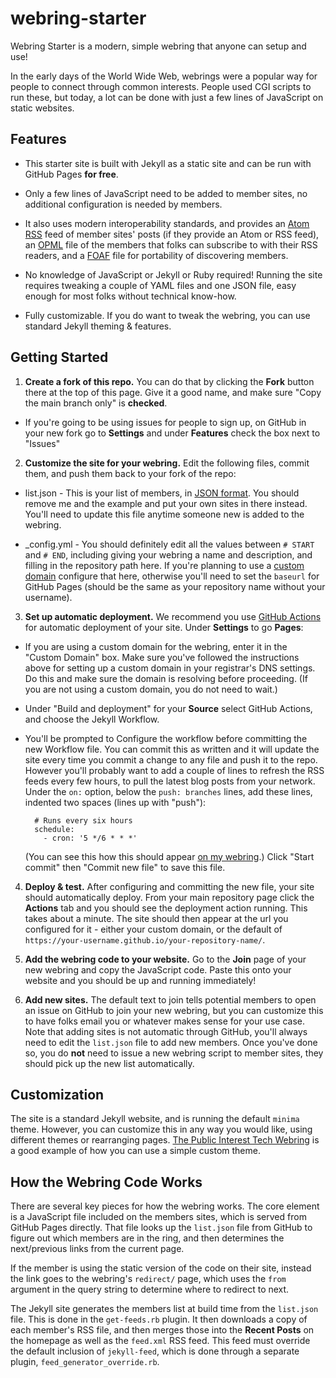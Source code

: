 # webring-starter

Webring Starter is a modern, simple webring that anyone can setup and use!

In the early days of the World Wide Web, webrings were a popular way for people to connect through common interests. People used CGI scripts to run these, but today, a lot can be done with just a few lines of JavaScript on static websites.

## Features

* This starter site is built with Jekyll as a static site and can be run with GitHub Pages **for free**.

* Only a few lines of JavaScript need to be added to member sites, no additional configuration is needed by members.

* It also uses modern interoperability standards, and provides an [Atom RSS](https://validator.w3.org/feed/docs/atom.html) feed of member sites' posts (if they provide an Atom or RSS feed), an [OPML](http://opml.org/) file of the members that folks can subscribe to with their RSS readers, and a [FOAF](http://xmlns.com/foaf/0.1/) file for portability of discovering members.

* No knowledge of JavaScript or Jekyll or Ruby required! Running the site requires tweaking a couple of YAML files and one JSON file, easy enough for most folks without technical know-how.

* Fully customizable. If you do want to tweak the webring, you can use standard Jekyll theming & features.

## Getting Started

1. **Create a fork of this repo.** You can do that by clicking the **Fork** button there at the top of this page. Give it a good name, and make sure "Copy the main branch only" is **checked**.

  * If you're going to be using issues for people to sign up, on GitHub in your new fork go to **Settings** and under **Features** check the box next to "Issues"

2. **Customize the site for your webring.** Edit the following files, commit them, and push them back to your fork of the repo:

  * list.json - This is your list of members, in [JSON format](https://www.json.org/json-en.html). You should remove me and the example and put your own sites in there instead. You'll need to update this file anytime someone new is added to the webring.

  * \_config.yml - You should definitely edit all the values between `# START` and `# END`, including giving your webring a name and description, and filling in the repository path here. If you're planning to use a [custom domain](https://docs.github.com/en/pages/configuring-a-custom-domain-for-your-github-pages-site) configure that here, otherwise you'll need to set the `baseurl` for GitHub Pages (should be the same as your repository name without your username).

3. **Set up automatic deployment.** We recommend you use [GitHub Actions](https://docs.github.com/en/actions) for automatic deployment of your site. Under **Settings** to go **Pages**:

  * If you are using a custom domain for the webring, enter it in the "Custom Domain" box. Make sure you've followed the instructions above for setting up a custom domain in your registrar's DNS settings. Do this and make sure the domain is resolving before proceeding. (If you are not using a custom domain, you do not need to wait.)

  * Under "Build and deployment" for your **Source** select GitHub Actions, and choose the Jekyll Workflow.

  * You'll be prompted to Configure the workflow before committing the new Workflow file. You can commit this as written and it will update the site every time you commit a change to any file and push it to the repo. However you'll probably want to add a couple of lines to refresh the RSS feeds every few hours, to pull the latest blog posts from your network.  Under the `on:` option, below the `push: branches` lines, add these lines, indented two spaces (lines up with "push"):

    ```
      # Runs every six hours
      schedule:
        - cron: '5 */6 * * *'
    ```

    (You can see this how this should appear [on my webring](https://github.com/krusynth/public-interest-tech-webring/blob/main/.github/workflows/jekyll.yml#L14-L15).) Click "Start commit" then "Commit new file" to save this file.


4. **Deploy & test.** After configuring and committing the new file, your site should automatically deploy. From your main repository page click the **Actions** tab and you should see the deployment action running. This takes about a minute. The site should then appear at the url you configured for it - either your custom domain, or the default of `https://your-username.github.io/your-repository-name/`.

5. **Add the webring code to your website.** Go to the **Join** page of your new webring and copy the JavaScript code. Paste this onto your website and you should be up and running immediately!

6. **Add new sites.**  The default text to join tells potential members to open an issue on GitHub to join your new webring, but you can customize this to have folks email you or whatever makes sense for your use case. Note that adding sites is not automatic through GitHub, you'll always need to edit the `list.json` file to add new members. Once you've done so, you do **not** need to issue a new webring script to member sites, they should pick up the new list automatically.

## Customization

The site is a standard Jekyll website, and is running the default `minima` theme. However, you can customize this in any way you would like, using different themes or rearranging pages. [The Public Interest Tech Webring](https://pitwebring.billhunt.dev/) is a good example of how you can use a simple custom theme.

## How the Webring Code Works

There are several key pieces for how the webring works.  The core element is a JavaScript file included on the members sites, which is served from GitHub Pages directly. That file looks up the `list.json` file from GitHub to figure out which members are in the ring, and then determines the next/previous links from the current page.

If the member is using the static version of the code on their site, instead the link goes to the webring's `redirect/` page, which uses the `from` argument in the query string to determine where to redirect to next.

The Jekyll site generates the members list at build time from the `list.json` file. This is done in the `get-feeds.rb` plugin. It then downloads a copy of each member's RSS file, and then merges those into the **Recent Posts** on the homepage as well as the `feed.xml` RSS feed. This feed must override the default inclusion of `jekyll-feed`, which is done through a separate plugin, `feed_generator_override.rb`.